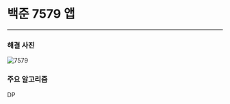 # 백준 7579 앱

---
### 해결 사진
![7579](https://user-images.githubusercontent.com/69099083/89121118-01c63900-d4f7-11ea-8674-ff23e5569cba.png)

### 주요 알고리즘
DP